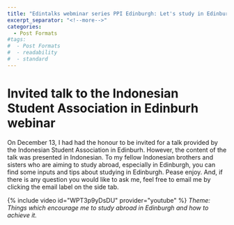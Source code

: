 ```yaml
---
title: "Edintalks webminar series PPI Edinburgh: Let's study in Edinburgh!"
excerpt_separator: "<!--more-->"
categories:
  - Post Formats
#tags:
#  - Post Formats
#  - readability
#  - standard
---
```


# Invited talk to the Indonesian Student Association in Edinburh webinar

On December 13, I had had the honour to be invited for a talk provided by the Indonesian Student Association in Edinburh. However, the content of the talk was presented in Indonesian. To my fellow Indonesian brothers and sisters who are aiming to study abroad, especially in Edinburgh, you can find some inputs and tips about studying in Edinburgh. Pease enjoy. And, if there is any question you would like to ask me, feel free to email me by clicking the email label on the side tab. 




{% include video id="WPT3p9yDsDU" provider="youtube" %} *Theme: Things which encourage me to study abroad in Edinburgh and how to achieve it.*
